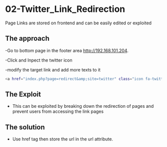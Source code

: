 # 02-Twitter_Link_Redirection

Page Links are stored on frontend and can be easily edited or exploited 

## The approach

-Go to bottom page in the footer area http://192.168.101.204.

-Click and Inpect the twitter icon  

-modify the target link and add more texts to it

```bash
<a href="index.php?page=redirect&amp;site=twitter" class="icon fa-twitter"></a>
```

## The Exploit 

- This can be exploited by breaking down the redirection of pages and prevent users from accessing the link pages

## The solution

- Use href tag then store the url in the url attribute.